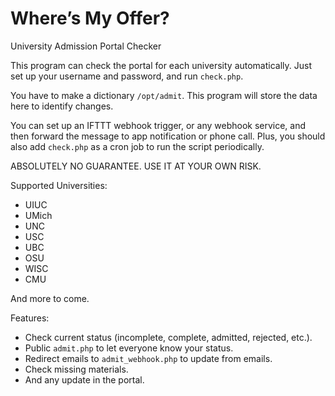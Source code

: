 # Where’s My Offer?

University Admission Portal Checker

This program can check the portal for each university automatically. Just set up your username and password, and run `check.php`.

You have to make a dictionary `/opt/admit`. This program will store the data here to identify changes.

You can set up an IFTTT webhook trigger, or any webhook service, and then forward the message to app notification or phone call. Plus, you should also add `check.php` as a cron job to run the script periodically.

ABSOLUTELY NO GUARANTEE. USE IT AT YOUR OWN RISK.

Supported Universities:

+ UIUC
+ UMich
+ UNC
+ USC
+ UBC
+ OSU
+ WISC
+ CMU

And more to come.

Features:

+ Check current status (incomplete, complete, admitted, rejected, etc.).
+ Public `admit.php` to let everyone know your status.
+ Redirect emails to `admit_webhook.php` to update from emails.
+ Check missing materials.
+ And any update in the portal.
